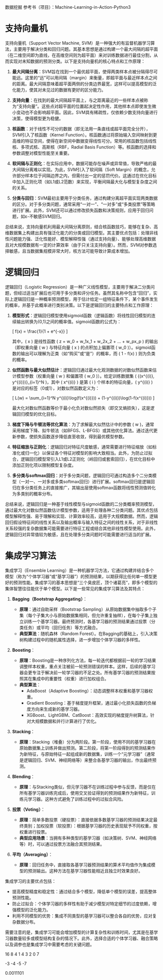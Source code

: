 数据挖掘
参考书（项目）：Machine-Learning-in-Action-Python3





# 支持向量机

支持向量机（Support Vector Machine, SVM）是一种强大的有监督机器学习算法，主要用于解决分类和回归问题。其基本思想是通过构建一个最大间隔的超平面（在二维空间即为直线，在高维空间则为超平面）来对训练数据进行最佳分割，从而实现对未知数据的预测分类。以下是支持向量机的核心特点和工作原理：

1. **最大间隔分离**：SVM旨在找到一个最优超平面，使得两类样本点被分隔得尽可能远。这里的“远”可以用间隔（margin）来衡量，即超平面与最近样本点之间的距离。最大间隔意味着超平面两侧的分类边界最宽，这样可以提高模型的泛化能力，使其对未见过的数据有更好的区分能力。

2. **支持向量**：在找到的最大间隔超平面上，与之距离最近的一些样本点被称为“支持向量”。这些点对超平面的位置起决定性作用，其他样本点即使发生微小变动也不会影响超平面。因此，SVM具有稀疏性，仅依赖少数支持向量进行决策，使得模型更为稳健。

3. **核函数**：对于线性不可分的数据（即无法用一条直线或超平面完全分开），SVM引入了核函数（Kernel Function）。核函数通过将原始输入空间映射到更高维的特征空间，使得在新空间中数据变得线性可分。常用的核函数包括线性核、多项式核、高斯核（RBF，Radial Basis Function）等。核函数的选择和参数调整对模型性能至关重要。

4. **软间隔与正则化**：在实际应用中，数据可能存在噪声或异常值，导致严格的最大间隔分离难以实现。为此，SVM引入了软间隔（Soft Margin）的概念，允许部分样本位于间隔边界之内，但需付出一定的惩罚代价。这通过在优化目标中加入正则化项（如L1或L2范数）来实现，平衡间隔最大化与模型复杂度之间的关系。

5. **分类与回归**：SVM最初主要用于分类任务，通过构建分离超平面实现两类数据的区分。对于多分类问题，通常采用“一对一”、“一对多”或“多类投票”等策略进行扩展。此外，SVM还可以通过修改损失函数和决策规则，应用于回归问题，如ε-不敏感SVM回归。

总结来说，支持向量机利用最大间隔分离原则，结合核函数技巧，能够在复杂、高维数据集上构建出具有强泛化能力的分类或回归模型。其主要优点包括：处理非线性问题能力强、泛化性能好、模型解释性强（通过支持向量）、能够处理高维数据且对大规模数据有一定的计算效率（由于只关注支持向量）。然而，SVM对参数选择敏感，且当数据集规模非常大时，核方法可能导致计算成本增加。




# 逻辑回归

逻辑回归（Logistic Regression）是一种广义线性模型，主要用于解决二分类问题，但经过适当扩展后也可用于多分类和评分任务。虽然其名称中包含“回归”，实际上逻辑回归是一种概率预测模型，用于估计给定一组特征条件下，某个事件发生的概率，并基于此概率进行类别决策。以下是逻辑回归的主要特点和工作原理：

1. **模型形式**：逻辑回归模型使用sigmoid函数（逻辑函数）将线性回归模型的连续输出转换为(0,1)之间的概率值。sigmoid函数的公式为：

   \[
   f(x) = \frac{1}{1 + e^{-x}}
   \]

   其中，\( x \) 是线性函数 \( z = w_0 + w_1x_1 + w_2x_2 + ... + w_px_p \) 的输出（即权重向量 \( w \) 与特征向量 \( x \) 的点积加上偏置项 \( w_0 \)）。sigmoid函数的输出可以理解为正类（如“购买”或“是”）的概率，而 \( 1 - f(x) \) 则为负类的概率。

2. **似然函数与最大似然估计**：逻辑回归通过最大化观测数据的对数似然函数来估计模型参数（权重向量 \( w \) 和偏置项 \( w_0 \)）。给定训练数据集 \( \{(x^{(i)}, y^{(i)})\}_{i=1}^N \)，其中 \( x^{(i)} \) 是第 \( i \) 个样本的特征向量，\( y^{(i)} \) 是对应的标签（0或1），对数似然函数定义为：

   \[
   L(w) = \sum_{i=1}^N y^{(i)}\log(f(x^{(i)})) + (1-y^{(i)})\log(1-f(x^{(i)}))
   \]

   最大化对数似然函数等价于最小化负对数似然损失（即交叉熵损失），这是逻辑回归模型的优化目标。

3. **梯度下降与牛顿法等优化算法**：为了求解最大似然估计中的参数 \( w \)，通常采用梯度下降、拟牛顿法（如BFGS、L-BFGS）或其他优化算法。通过迭代更新参数，使损失函数逐步降低直至收敛，得到最优模型参数。

4. **特征缩放与正则化**：逻辑回归对特征尺度敏感，通常需要进行特征缩放（如标准化或归一化）以保证各个特征对模型的影响大致相当。此外，为防止过拟合，逻辑回归模型常引入L1或L2正则化（岭回归或套索回归），在优化目标中添加正则化项以限制模型复杂度。

5. **多分类与softmax回归**：对于多分类问题，逻辑回归可通过构造多个二分类模型（一对一、一对多或多类softmax回归）进行扩展。softmax回归是逻辑回归在多分类任务上的直接推广，其输出层使用softmax函数将线性预测值转化为多类别的概率分布。

总结来说，逻辑回归是一种基于线性模型与sigmoid函数的二分类概率预测模型，通过最大化对数似然函数估计模型参数，适用于处理各种二分类问题。其优点包括模型解释性强、易于理解和实现、计算效率较高，适用于大规模数据。然而，逻辑回归假设特征间的线性关系以及输出概率与输入特征之间的线性关系，对于非线性关系较强的复杂数据集可能需要进行特征工程或结合其他非线性模型使用。此外，逻辑回归对异常值较为敏感，且在处理多分类问题时可能需要进行适当的扩展。


# 集成学习算法

集成学习（Ensemble Learning）是一种机器学习方法，它通过构建并结合多个模型（称为“个体学习器”或“基学习器”）的预测结果，以期获得比任何单一模型更好的预测性能。集成学习的基本思想是“三个臭皮匠，顶个诸葛亮”，即多个模型的集体智慧往往能优于单个模型。以下是一些常见的集成学习算法及其特点：

1. **Bagging（Bootstrap Aggregating）**：
   - **原理**：通过自助采样（Bootstrap Sampling）从原始数据集中抽取多个子集（每个子集大小与原始数据集相同，但允许重复抽样），在每个子集上独立训练一个基学习器。最终预测时，各基学习器的预测结果通过投票（分类任务）或平均（回归任务）等方式融合。
   - **典型算法**：随机森林（Random Forest）。在Bagging的基础上，引入决策树构建过程中的随机属性选择，进一步增加个体学习器的多样性。

2. **Boosting**：
   - **原理**：Boosting是一种序列化方法，每一轮迭代都根据前一轮的学习结果调整样本权重，重点关注被前一轮预测错误的样本。这样，后续的基学习器会更专注于解决前一轮学习器的不足之处。所有基学习器的预测结果按照其在集成中的重要性（权重）进行加权组合。
   - **典型算法**：
     - AdaBoost（Adaptive Boosting）：动态调整样本权重和基学习器权重。
     - Gradient Boosting：基于梯度提升框架，通过最小化损失函数的负梯度方向来生成新的基学习器。
     - XGBoost、LightGBM、CatBoost：高效实现的梯度提升树算法，针对大规模数据和并行计算进行了优化。

3. **Stacking**：
   - **原理**：Stacking（堆叠）分为两阶段。第一阶段，使用不同的基学习器在原始数据集上训练并做出预测。第二阶段，将第一阶段得到的预测结果作为新特征，与原始特征一起组成新的数据集，训练一个“元学习器”（通常是逻辑回归、SVM、神经网络等）来整合各基学习器的输出，作出最终预测。

4. **Blending**：
   - **原理**：与Stacking类似，但元学习器不在训练过程中参与反馈，而是仅在所有基学习器训练完成后，使用交叉验证得到的预测结果作为新特征，训练元学习器。这种方式避免了训练过程中的过拟合风险。

5. **投票（Voting）**：
   - **原理**：简单多数投票（硬投票）：直接依据多数基学习器的预测结果决定最终类别；加权投票（软投票）：根据基学习器的历史表现赋予不同权重，按权重进行投票。
   - **典型应用场景**：当拥有多种类型的基学习器（如决策树、SVM、神经网络等）时，可以通过投票方法融合其预测结果。

6. **平均（Averaging）**：
   - **原理**：回归任务中，直接取各基学习器预测结果的算术平均值作为集成模型的预测输出。这种方法在基学习器性能相近且独立时效果良好。

集成学习的主要优点包括：
- 提高模型精度和稳定性：通过结合多个模型，降低单个模型的误差，提高整体预测性能。
- 防止过拟合：个体学习器的多样性有助于减少模型对特定细节的过度依赖，增强模型的泛化能力。
- 利用不同模型的优势：集成不同类型的基学习器可以整合各自的优势，应对复杂数据分布。

需要注意的是，集成学习可能会增加模型的计算复杂性和训练时间，尤其是在基学习器数量较多或模型结构复杂的情况下。此外，选择合适的个体学习器、融合策略以及调参也是集成学习中需要考虑的关键问题。

16 8 4 1
4  3 2 0
7


-3 -4 -5 -7

0.0011101

